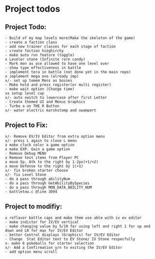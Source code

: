 # Project todos
## Project Todo:
    - Build of my map levels more(Make the skeleton of the game)
    - create a faction class
    - add new trainer classes for each stage of faction
    - create faction hieghirchy
    - make auto run feature (toggle)
    x Leveler stone (Infinite rare candy)
    - Mark mon as ace allowed to have one level over
    - show type effectiveness in battle
    - implement tera in battle (not done yet in the main repo)
    x implement mega evo (already imp)
    x/- set up tomem Mons as bosses
    - Make hold and press register(or multi register)
    - make wait option (Change time)
    xx setup level cap
    x/- auto switch to lowercase after first Letter
    - Create themed UI and Menus Graphics
    - Turbo a on THE R Button
    x/- water electric marshstomp and swampert

## Project to Fix:
    x/- Remove EV/IV Editor from extra option menu
    x/- press L again to close L menu
    x make clock color a game option
    x make EXP. Gain a game option
    - Remove Debug MENU
    x Remove test items from Player PC
    x move Sp. Atk to the right by 1-2px(+1/+2)
    x move Defense to the right by 1(+1)
    x/- fix broken starter choose 
    x/- fix Level Stone
    - do a pass through abilityNum
    - do a pass through GetAbilityBySpecies
    - do a pass through MON_DATA_ABILITY_NUM
    - battletow.c @line 3094

## Project to modifiy:
    x reflavor bottle caps and make them use able with iv ev editor
    - make indictor for IV/EV vertical
    - make changing value by 5/10 for using left and right 1 for up and down and LR for max for IV/EV Editor
    - better Control displays (Graphics) for IV/EV Editor
    - Change  Stat Editor text to EV Stone/ IV Stone respecfully
    x- make 6 pokeballs for starter selection
    x/- Add a Confirmation y/n to exiting the IV/EV Editor
    - add option menu scroll
